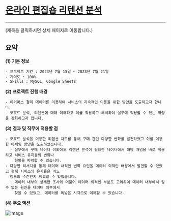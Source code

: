 # [온라인 편집숍 리텐션 분석](https://github.com/videpurple/portfolio/blob/main/%EC%BD%94%ED%98%B8%ED%8A%B8%EB%B6%84%EC%84%9D/project/%F0%9F%8F%AC%20E-commerce%20%EB%A6%AC%ED%85%90%EC%85%98%20%EB%B6%84%EC%84%9D.pdf)
---
(제목을 클릭하시면 상세 페이지로 이동합니다.)

## 요약
**(1) 기본 정보**
```
- 프로젝트 기간 : 2023년 7월 15일 ~ 2023년 7월 21일
- 기여도 : 100%
- Skills : MySQL, Google Sheets
```

**(2) 프로젝트 진행 배경**
```
- 이커머스 결제 데이터를 이용하여 서비스의 지속적인 이용을 위한 방안을 도출하고자 합니다.
- 코호트 분석, 리텐션에 대해 이해하고 이를 적용하고 해석하여 실무에 적용할 수 있는 역량을 강화하고자 합니다.
```

**(3) 결과 및 직무에 적용할 점**
```
- 코호트 분석을 이용한 리텐션 차트를 통해 구매 관련 다양한 변화를 발견하였고 이를 이용한 마체팅 방안을 도출하였습니다.
  · 실무에서 구매 데이터 이외에도 리텐션 분석이 필요한 데이터에서 해당 개념을 바로 적용하고 서비스 유지율의 변화나
    현황을 파악할 수 있습니다.
- 다양한 리서치를 통해 데이터 내적인 변화 요인을 데이터 외적인 배경에서 발견할 수 있었고 현재 서비스의 유지율은 어느
  정도의 수준인지 비교할 수 있었습니다.
  · 데이터 내부의 상세한 조사와 더불어 데이터 외적인 부분도 고려하여 데이터 내부에서 알 수 없는 원인을 데이터 외부에서
    찾을 수 있었고, 데이터를 폭넓은 시각으로 이해할 수 있습니다.
```

**(4) 주요 액션**  

![image](https://github.com/videpurple/portfolio/assets/158250961/fd83017a-5048-4f13-8b71-79b06e42429b)


